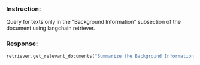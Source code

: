 ### Instruction:
Query for texts only in the "Background Information" subsection of the document using langchain retriever.

### Response:
```python
retriever.get_relevant_documents("Summarize the Background Information subsection of the document")
```